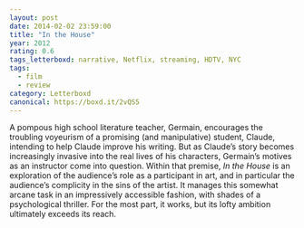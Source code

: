 ```yaml
---
layout: post 
date: 2014-02-02 23:59:00
title: "In the House"
year: 2012
rating: 0.6
tags_letterboxd: narrative, Netflix, streaming, HDTV, NYC
tags:
  - film
  - review
category: Letterboxd
canonical: https://boxd.it/2vQS5
---
```


A pompous high school literature teacher, Germain, encourages the troubling voyeurism of a promising (and manipulative) student, Claude, intending to help Claude improve his writing. But as Claude’s story becomes increasingly invasive into the real lives of his characters, Germain’s motives as an instructor come into question. Within that premise, <cite>In the House</cite> is an exploration of the audience’s role as a participant in art, and in particular the audience’s complicity in the sins of the artist. It manages this somewhat arcane task in an impressively accessible fashion, with shades of a psychological thriller. For the most part, it works, but its lofty ambition ultimately exceeds its reach.